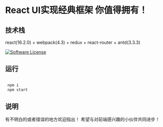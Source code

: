# React UI实现经典框架 你值得拥有！

##  技术栈
react(16.2.0) + webpack(4.3) + redux + react-router + antd(3.3.3)

[![Software License](https://img.shields.io/badge/license-MIT-brightgreen.svg?style=flat)](LICENSE)

## 运行

```bash

 npm i 
 npm start
```

## 说明

有不明白的或者错误的地方欢迎指出！ 希望与对前端感兴趣的小伙伴共同进步！